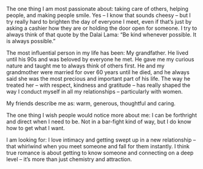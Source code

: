 The one thing I am most passionate about: taking care of others, helping people, and making people smile. Yes – I know that sounds cheesy – but I try really hard to brighten the day of everyone I meet, even if that’s just by asking a cashier how they are or holding the door open for someone. I try to always think of that quote by the Dalai Lama: “Be kind whenever possible. It is always possible.”

The most influential person in my life has been: My grandfather. He lived until his 90s and was beloved by everyone he met.  He gave me my curious nature and taught me to always think of others first. He and my grandmother were married for over 60 years until he died, and he always said she was the most precious and important part of his life. The way he treated her – with respect, kindness and gratitude – has really shaped the way I conduct myself in all my relationships – particularly with women.

My friends describe me as: warm, generous, thoughtful and caring.

The one thing I wish people would notice more about me: I can be forthright and direct when I need to be. Not in a bar-fight kind of way, but I do know how to get what I want.

I am looking for: I love intimacy and getting swept up in a new relationship – that whirlwind when you meet someone and fall for them instantly. I think true romance is about getting to know someone and connecting on a deep level – it’s more than just chemistry and attraction.
